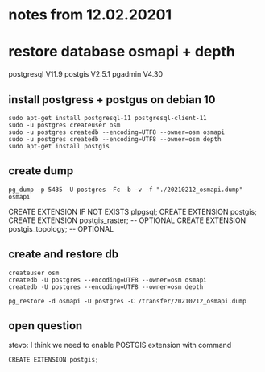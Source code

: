 # notes from 12.02.20201


# restore database  osmapi + depth
postgresql		V11.9
postgis			V2.5.1
pgadmin			V4.30


## install postgress + postgus on debian 10
```
sudo apt-get install postgresql-11 postgresql-client-11
sudo -u postgres createuser osm
sudo -u postgres createdb --encoding=UTF8 --owner=osm osmapi
sudo -u postgres createdb --encoding=UTF8 --owner=osm depth
sudo apt-get install postgis
```

## create dump
```
pg_dump -p 5435 -U postgres -Fc -b -v -f "./20210212_osmapi.dump" osmapi
```

CREATE EXTENSION IF NOT EXISTS plpgsql;
CREATE EXTENSION postgis;
CREATE EXTENSION postgis_raster; -- OPTIONAL
CREATE EXTENSION postgis_topology; -- OPTIONAL


## create and restore db
```
createuser osm
createdb -U postgres --encoding=UTF8 --owner=osm osmapi
createdb -U postgres --encoding=UTF8 --owner=osm depth

pg_restore -d osmapi -U postgres -C /transfer/20210212_osmapi.dump
```



## open question

stevo: I think we need to enable POSTGIS extension with command
```
CREATE EXTENSION postgis;
```
